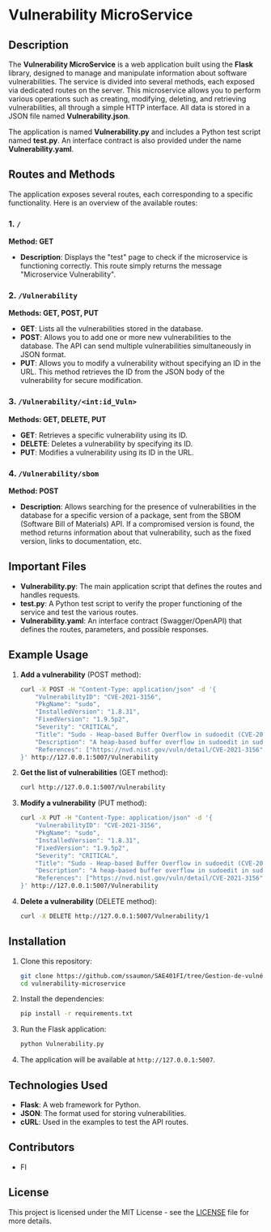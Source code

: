 # Vulnerability MicroService

## Description
The **Vulnerability MicroService** is a web application built using the **Flask** library, designed to manage and manipulate information about software vulnerabilities. The service is divided into several methods, each exposed via dedicated routes on the server. This microservice allows you to perform various operations such as creating, modifying, deleting, and retrieving vulnerabilities, all through a simple HTTP interface. All data is stored in a JSON file named **Vulnerability.json**.

The application is named **Vulnerability.py** and includes a Python test script named **test.py**. An interface contract is also provided under the name **Vulnerability.yaml**.

## Routes and Methods

The application exposes several routes, each corresponding to a specific functionality. Here is an overview of the available routes:

### 1. `/`
**Method: GET**

- **Description**: Displays the "test" page to check if the microservice is functioning correctly. This route simply returns the message "Microservice Vulnerability".

### 2. `/Vulnerability`
**Methods: GET, POST, PUT**

- **GET**: Lists all the vulnerabilities stored in the database.
- **POST**: Allows you to add one or more new vulnerabilities to the database. The API can send multiple vulnerabilities simultaneously in JSON format.
- **PUT**: Allows you to modify a vulnerability without specifying an ID in the URL. This method retrieves the ID from the JSON body of the vulnerability for secure modification.

### 3. `/Vulnerability/<int:id_Vuln>`
**Methods: GET, DELETE, PUT**

- **GET**: Retrieves a specific vulnerability using its ID.
- **DELETE**: Deletes a vulnerability by specifying its ID.
- **PUT**: Modifies a vulnerability using its ID in the URL.

### 4. `/Vulnerability/sbom`
**Method: POST**

- **Description**: Allows searching for the presence of vulnerabilities in the database for a specific version of a package, sent from the SBOM (Software Bill of Materials) API. If a compromised version is found, the method returns information about that vulnerability, such as the fixed version, links to documentation, etc.

## Important Files

- **Vulnerability.py**: The main application script that defines the routes and handles requests.
- **test.py**: A Python test script to verify the proper functioning of the service and test the various routes.
- **Vulnerability.yaml**: An interface contract (Swagger/OpenAPI) that defines the routes, parameters, and possible responses.

## Example Usage

1. **Add a vulnerability** (POST method):
    ```bash
    curl -X POST -H "Content-Type: application/json" -d '{
        "VulnerabilityID": "CVE-2021-3156",
        "PkgName": "sudo",
        "InstalledVersion": "1.8.31",
        "FixedVersion": "1.9.5p2",
        "Severity": "CRITICAL",
        "Title": "Sudo - Heap-based Buffer Overflow in sudoedit (CVE-2021-3156)",
        "Description": "A heap-based buffer overflow in sudoedit in sudo before 1.9.5p2 allows privilege escalation to root via a crafted command line.",
        "References": ["https://nvd.nist.gov/vuln/detail/CVE-2021-3156"]
    }' http://127.0.0.1:5007/Vulnerability
    ```

2. **Get the list of vulnerabilities** (GET method):
    ```bash
    curl http://127.0.0.1:5007/Vulnerability
    ```

3. **Modify a vulnerability** (PUT method):
    ```bash
    curl -X PUT -H "Content-Type: application/json" -d '{
        "VulnerabilityID": "CVE-2021-3156",
        "PkgName": "sudo",
        "InstalledVersion": "1.8.31",
        "FixedVersion": "1.9.5p2",
        "Severity": "CRITICAL",
        "Title": "Sudo - Heap-based Buffer Overflow in sudoedit (CVE-2021-3156)",
        "Description": "A heap-based buffer overflow in sudoedit in sudo before 1.9.5p2 allows privilege escalation to root via a crafted command line.",
        "References": ["https://nvd.nist.gov/vuln/detail/CVE-2021-3156"]
    }' http://127.0.0.1:5007/Vulnerability
    ```

4. **Delete a vulnerability** (DELETE method):
    ```bash
    curl -X DELETE http://127.0.0.1:5007/Vulnerability/1
    ```

## Installation

1. Clone this repository:
    ```bash
    git clone https://github.com/ssaumon/SAE401FI/tree/Gestion-de-vulnérabilités
    cd vulnerability-microservice
    ```

2. Install the dependencies:
    ```bash
    pip install -r requirements.txt
    ```

3. Run the Flask application:
    ```bash
    python Vulnerability.py
    ```

4. The application will be available at `http://127.0.0.1:5007`.

## Technologies Used

- **Flask**: A web framework for Python.
- **JSON**: The format used for storing vulnerabilities.
- **cURL**: Used in the examples to test the API routes.

## Contributors

- FI

## License

This project is licensed under the MIT License - see the [LICENSE](LICENSE) file for more details.
